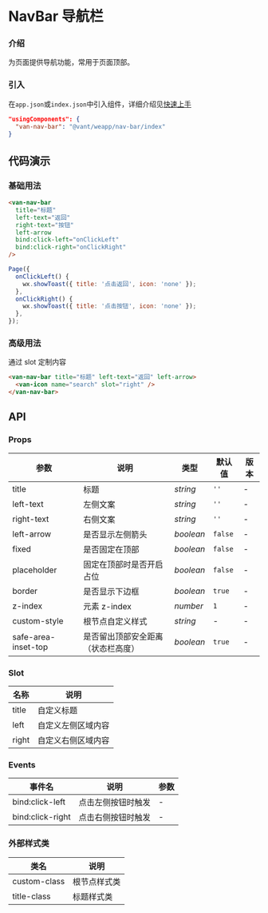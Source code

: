 # NavBar 导航栏

### 介绍

为页面提供导航功能，常用于页面顶部。

### 引入

在`app.json`或`index.json`中引入组件，详细介绍见[快速上手](#/quickstart#yin-ru-zu-jian)

```json
"usingComponents": {
  "van-nav-bar": "@vant/weapp/nav-bar/index"
}
```

## 代码演示

### 基础用法

```html
<van-nav-bar
  title="标题"
  left-text="返回"
  right-text="按钮"
  left-arrow
  bind:click-left="onClickLeft"
  bind:click-right="onClickRight"
/>
```

```js
Page({
  onClickLeft() {
    wx.showToast({ title: '点击返回', icon: 'none' });
  },
  onClickRight() {
    wx.showToast({ title: '点击按钮', icon: 'none' });
  },
});
```

### 高级用法

通过 slot 定制内容

```html
<van-nav-bar title="标题" left-text="返回" left-arrow>
  <van-icon name="search" slot="right" />
</van-nav-bar>
```

## API

### Props

| 参数 | 说明 | 类型 | 默认值 | 版本 |
| --- | --- | --- | --- | --- |
| title | 标题 | _string_ | `''` | - |
| left-text | 左侧文案 | _string_ | `''` | - |
| right-text | 右侧文案 | _string_ | `''` | - |
| left-arrow | 是否显示左侧箭头 | _boolean_ | `false` | - |
| fixed | 是否固定在顶部 | _boolean_ | `false` | - |
| placeholder | 固定在顶部时是否开启占位 | _boolean_ | `false` | - |
| border | 是否显示下边框 | _boolean_ | `true` | - |
| z-index | 元素 z-index | _number_ | `1` | - |
| custom-style | 根节点自定义样式 | _string_ | - | - |
| safe-area-inset-top | 是否留出顶部安全距离（状态栏高度） | _boolean_ | `true` | - |

### Slot

| 名称  | 说明               |
| ----- | ------------------ |
| title | 自定义标题         |
| left  | 自定义左侧区域内容 |
| right | 自定义右侧区域内容 |

### Events

| 事件名           | 说明               | 参数 |
| ---------------- | ------------------ | ---- |
| bind:click-left  | 点击左侧按钮时触发 | -    |
| bind:click-right | 点击右侧按钮时触发 | -    |

### 外部样式类

| 类名         | 说明         |
| ------------ | ------------ |
| custom-class | 根节点样式类 |
| title-class  | 标题样式类   |
